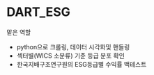 # DART_ESG
맡은 역할
- python으로 크롤링, 데이터 시각화및 핸들링
- 섹터별(WICS 소분류) 기준 등급 분포 확인
- 한국지배구조연구원의 ESG등급별 수익률 백테스트
